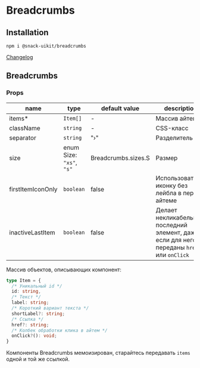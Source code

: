 # Breadcrumbs

## Installation
`npm i @snack-uikit/breadcrumbs`

[Changelog](./CHANGELOG.md)


[//]: DOCUMENTATION_SECTION_START
[//]: THIS_SECTION_IS_AUTOGENERATED_PLEASE_DONT_EDIT_IT
## Breadcrumbs
### Props
| name | type | default value | description |
|------|------|---------------|-------------|
| items* | `Item[]` | - | Массив айтемов |
| className | `string` | - | CSS-класс |
| separator | `string` | "›" | Разделитель |
| size | enum Size: `"xs"`, `"s"` | Breadcrumbs.sizes.S | Размер |
| firstItemIconOnly | `boolean` | false | Использовать иконку без лейбла в первом айтеме |
| inactiveLastItem | `boolean` | false | Делает некликабельным последний элемент, даже если для него переданы `href` или `onClick` |


[//]: DOCUMENTATION_SECTION_END

Массив объектов, описывающих компонент:
```ts
type Item = {
  /* Уникальный id */
  id: string,
  /* Текст */
  label: string;
  /* Короткий вариант текста */
  shortLabel?: string;
  /* Ссылка */
  href?: string;
  /* Колбек обработки клика в айтем */
  onClick?(): void;
}
```
Компоненты Breadcrumbs мемоизирован, старайтесь передавать `items` одной и той же ссылкой.